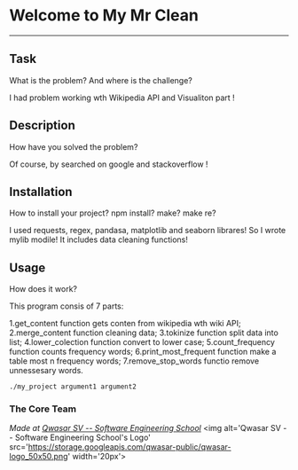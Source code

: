 # Welcome to My Mr Clean
***

## Task
What is the problem? And where is the challenge?

I had problem  working wth Wikipedia API and Visualiton part !

## Description
How have you solved the problem?

Of course, by searched on google and stackoverflow !

## Installation
How to install your project? npm install? make? make re?

I used requests, regex, pandasa, matplotlib and seaborn librares! So I wrote mylib modile! 
It includes data cleaning functions!

## Usage
How does it work?

This program consis of 7 parts:

1.get_content function gets conten from wikipedia wth wiki API;
2.merge_content function cleaning data;
3.tokinize function split data into list;
4.lower_colection function convert to lower case;
5.count_frequency function counts frequency words;
6.print_most_frequent function make a table most n frequency words;
7.remove_stop_words functio remove unnessesary words.


```
./my_project argument1 argument2
```

### The Core Team


<span><i>Made at <a href='https://qwasar.io'>Qwasar SV -- Software Engineering School</a></i></span>
<span><img alt='Qwasar SV -- Software Engineering School's Logo' src='https://storage.googleapis.com/qwasar-public/qwasar-logo_50x50.png' width='20px'></span>
